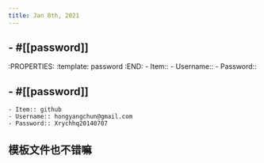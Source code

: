 ```yaml
---
title: Jan 8th, 2021
---
```


## - #[[password]]
:PROPERTIES:
:template: password
:END:
    - Item:: 
    - Username:: 
    - Password::
##
##
## - #[[password]]
    - Item:: github 
    - Username:: hongyangchun@gmail.com
    - Password:: Xrychhq20140707
##
##
## 模板文件也不错嘛
